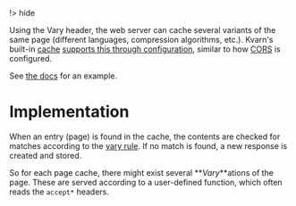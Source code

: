 !> hide

<head>
    <title>Vary cache | Kvarn</title>
    <meta name="permalinks" content="not-titles"> <!-- part of JS on icelk.dev & kvarn.org, options: disabled|enabled|not-titles -->
    <meta name="description" content="Kvarn's implementation of the Vary HTTP header and cache method">
</head>

Using the Vary header, the web server can cache several variants of the same page (different languages, compression algorithms, etc.).
Kvarn's built-in [cache](/cache.) [supports this through configuration](https://doc.kvarn.org/kvarn/vary/), similar to how [CORS](/cors.) is configured.

See [the docs](https://doc.kvarn.org/kvarn/vary/type.Vary.) for an example.

# Implementation

When an entry (page) is found in the cache, the contents are checked for matches according to the [vary rule](https://doc.kvarn.org/kvarn/vary/struct.Settings.html).
If no match is found, a new response is created and stored.

So for each page cache, there might exist several **_Vary_**ations of the page. These are served according to a user-defined function, which often reads the `accept*` headers.
